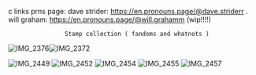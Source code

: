 c links prns page:
    dave strider: https://en.pronouns.page/@dave.striderr
    .
will graham: https://en.pronouns.page/@will.grahamm (wip!!!!)



                    Stamp collection ( fandoms and whatnots )
![IMG_2376](https://github.com/user-attachments/assets/b8f68556-acb1-485b-bf59-6b395d3b9896)![IMG_2372](https://github.com/user-attachments/assets/ef8876d3-1b4e-41b5-8d94-f66cacd74ddf)

![IMG_2449](https://github.com/user-attachments/assets/8a22a248-bd10-4e0a-acfc-b8dcf335993d)
![IMG_2452](https://github.com/user-attachments/assets/90be15e6-3b23-4a80-b8ed-a3fc206675bc)
![IMG_2454](https://github.com/user-attachments/assets/b7f004e8-d034-4bc1-92c7-ccd14cc4b4fe)
![IMG_2455](https://github.com/user-attachments/assets/50a14400-8712-40bd-a57e-4fbdb85fc918)
![IMG_2457](https://github.com/user-attachments/assets/6d278025-44a2-4f09-93c9-8aca85931469)


